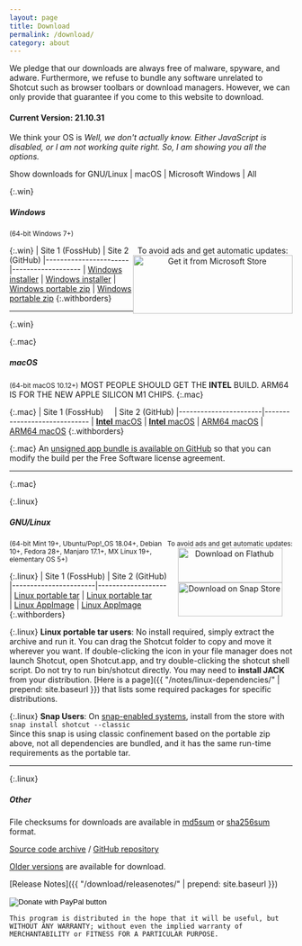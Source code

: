 ```yaml
---
layout: page
title: Download
permalink: /download/
category: about
---
```


We pledge that our downloads are always free of
malware, spyware, and adware. Furthermore, we refuse to bundle any software
unrelated to Shotcut such as browser toolbars or download managers.
However, we can only provide that guarantee if you come to this website
to download.

#### Current Version: 21.10.31

<div class="OSTEST">
  <p>
  We think your OS is
    <span id="pOSTEST" style="font-style: italic">
      Well, we don't actually know.
      Either JavaScript is disabled, or I am not working quite right.
      So, I am showing you all the options.
    </span>
  </p>
  <p>
    Show downloads for
    <a class="show_links" id='os_linux'>GNU/Linux</a>&nbsp;| 
    <a class="show_links" id='os_mac'>macOS</a>&nbsp;| 
    <a class="show_links" id='os_win'>Microsoft&nbsp;Windows</a>&nbsp;| 
    <a class="show_links" id='os_all'>All</a>
  </p>
</div>

{:.win}
##### Windows
<small class="win">(64-bit Windows 7+)</small>

<div class="win" style='float: right; text-align: center'>
To avoid ads and get automatic updates:<br>
<a href='//www.microsoft.com/store/apps/9PLNFFL3P6LR?cid=storebadge&ocid=badge'><img src='https://developer.microsoft.com/store/badges/images/English_get-it-from-MS.png' alt='Get it from Microsoft Store' style='width: 284px; height: 104px;'/></a>
</div>

{:.win}
| Site 1 (FossHub)     | Site 2 (GitHub)
|-----------------------|-------------------
| [Windows installer](https://www.fosshub.com/Shotcut.html?dwl=shotcut-win64-211031.exe) | [Windows installer](https://github.com/mltframework/shotcut/releases/download/v21.10.31/shotcut-win64-211031.exe)
| [Windows portable zip](https://www.fosshub.com/Shotcut.html?dwl=shotcut-win64-211031.zip) | [Windows portable zip](https://github.com/mltframework/shotcut/releases/download/v21.10.31/shotcut-win64-211031.zip)
{:.withborders}

---
{:.win}

{:.mac}
##### macOS
<small>(64-bit macOS 10.12+)</small>
MOST PEOPLE SHOULD GET THE **INTEL** BUILD. ARM64 IS FOR THE NEW APPLE SILICON M1 CHIPS.
{:.mac}

{:.mac}
| Site 1 (FossHub) &nbsp; &nbsp; | Site 2 (GitHub)
|-----------------------|-----------------------------
| [**Intel** macOS](https://www.fosshub.com/Shotcut.html?dwl=shotcut-macos-211031.dmg) | [**Intel** macOS](https://github.com/mltframework/shotcut/releases/download/v21.10.31/shotcut-macos-211031.dmg)
| [ARM64 macOS](https://www.fosshub.com/Shotcut.html?dwl=shotcut-macos-ARM64-210930.dmg) | [ARM64 macOS](https://github.com/mltframework/shotcut/releases/download/v21.10.31/shotcut-macos-ARM64-210930.dmg)
{:.withborders}

{:.mac}
An [unsigned app bundle is available on
GitHub](https://github.com/mltframework/shotcut/releases/download/v21.10.31/shotcut-macos-unsigned-211031.dmg) so that you
can modify the build per the Free Software license agreement.

---
{:.mac}

{:.linux}
##### GNU/Linux

<div class="linux" style='float: right; text-align: center'>
<small>To avoid ads and get automatic updates:</small><br>
<a href='https://flathub.org/apps/details/org.shotcut.Shotcut'><img
width='186' height='62' alt='Download on Flathub'
src='https://flathub.org/assets/badges/flathub-badge-en.png'/></a>
<br>
<a href='https://snapcraft.io/shotcut'><img width='186' height='60'
alt='Download on Snap Store' 
src='https://raw.githubusercontent.com/snapcore/snap-store-badges/master/EN/%5BEN%5D-snap-store-black.png'></a>
</div>

<small class="linux">(64-bit Mint 19+, Ubuntu/Pop!_OS 18.04+, Debian 10+, Fedora 28+, Manjaro 17.1+, MX Linux 19+, elementary OS 5+)</small>

{:.linux}
| Site 1 (FossHub)      | Site 2 (GitHub)
|-----------------------|-------------------
| [Linux portable tar](https://www.fosshub.com/Shotcut.html?dwl=shotcut-linux-x86_64-211031.txz) | [Linux portable tar](https://github.com/mltframework/shotcut/releases/download/v21.10.31/shotcut-linux-x86_64-211031.txz)  
| [Linux AppImage](https://www.fosshub.com/Shotcut.html?dwl=shotcut-linux-x86_64-211031.AppImage) | [Linux AppImage](https://github.com/mltframework/shotcut/releases/download/v21.10.31/shotcut-linux-x86_64-211031.AppImage)
{:.withborders}

{:.linux}
**Linux portable tar users**: No install required, simply extract the archive and run
it. You can drag the Shotcut folder to copy and move it wherever you
want. If double-clicking the icon in your file manager does not launch
Shotcut, open Shotcut.app, and try double-clicking the shotcut shell
script. Do not try to run bin/shotcut directly. You may need to **install
JACK** from your distribution.
[Here is a page]({{ "/notes/linux-dependencies/" | prepend: site.baseurl }})
that lists some required packages for specific distributions.

{:.linux}
**Snap Users**: On [snap-enabled systems](https://snapcraft.io/docs/core/install), install
from the store with `snap install shotcut --classic`  
Since this snap is using classic confinement based on the portable zip above,
not all dependencies are bundled, and it has the same run-time requirements as
the portable tar.

---
{:.linux}

##### Other

File checksums for downloads are available in
[md5sum](https://github.com/mltframework/shotcut/releases/download/v21.10.31/md5sums.txt)
or [sha256sum](https://github.com/mltframework/shotcut/releases/download/v21.10.31/sha256sums.txt) format.

[Source code
archive](https://github.com/mltframework/shotcut/releases/download/v21.10.31/shotcut-src-211031.txz)
/ [GitHub repository](https://github.com/mltframework/shotcut)

[Older versions](https://github.com/mltframework/shotcut/releases/) are
available for download.

[Release Notes]({{ "/download/releasenotes/" | prepend: site.baseurl }})

<form action="https://www.paypal.com/donate" method="post" target="_top">
<input type="hidden" name="hosted_button_id" value="XD364WFCHD46N" />
<input type="image" src="https://www.paypalobjects.com/en_US/i/btn/btn_donate_LG.gif" border="0" name="submit" title="PayPal - The safer, easier way to pay online!" alt="Donate with PayPal button" />
<img alt="" border="0" src="https://www.paypal.com/en_US/i/scr/pixel.gif" width="1" height="1" />
</form>

`This program is distributed in the hope that it will be useful, but
WITHOUT ANY WARRANTY; without even the implied warranty of MERCHANTABILITY
or FITNESS FOR A PARTICULAR PURPOSE.`

<script src="{{ "/assets/js/platform.js" | prepend: site.baseurl }}"></script>
<script src="{{ "/assets/js/platform-display.js" | prepend: site.baseurl }}"></script>
